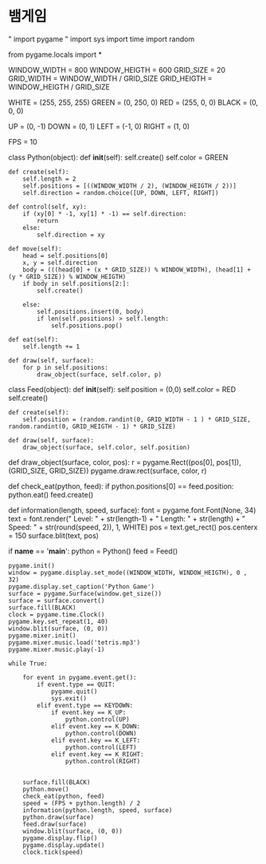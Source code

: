 # 뱀게임

 " import pygame
 " import sys
import time
import random

from pygame.locals import *

WINDOW_WIDTH = 800
WINDOW_HEIGTH = 600
GRID_SIZE = 20
GRID_WIDTH = WINDOW_WIDTH / GRID_SIZE
GRID_HEIGTH = WINDOW_HEIGTH / GRID_SIZE

WHITE = (255, 255, 255)
GREEN = (0, 250, 0)
RED = (255, 0, 0)
BLACK = (0, 0, 0)

UP = (0, -1)
DOWN = (0, 1)
LEFT = (-1, 0)
RIGHT = (1, 0)

FPS = 10




class Python(object):
    def __init__(self):
        self.create()
        self.color = GREEN

    def create(self):
        self.length = 2
        self.positions = [((WINDOW_WIDTH / 2), (WINDOW_HEIGTH / 2))]
        self.direction = random.choice([UP, DOWN, LEFT, RIGHT])

    def control(self, xy):
        if (xy[0] * -1, xy[1] * -1) == self.direction:
            return
        else:
            self.direction = xy

    def move(self):
        head = self.positions[0]
        x, y = self.direction
        body = (((head[0] + (x * GRID_SIZE)) % WINDOW_WIDTH), (head[1] + (y * GRID_SIZE)) % WINDOW_HEIGTH)
        if body in self.positions[2:]:
            self.create()
            
        else:
            self.positions.insert(0, body)
            if len(self.positions) > self.length:
                self.positions.pop()

    def eat(self):
        self.length += 1

    def draw(self, surface):
        for p in self.positions:
            draw_object(surface, self.color, p)
            
class Feed(object):
    def __init__(self):
        self.position = (0,0)
        self.color = RED
        self.create()
        
    def create(self):
        self.position = (random.randint(0, GRID_WIDTH - 1 ) * GRID_SIZE, random.randint(0, GRID_HEIGTH - 1) * GRID_SIZE)
                         
    def draw(self, surface):
        draw_object(surface, self.color, self.position)


def draw_object(surface, color, pos):
    r = pygame.Rect((pos[0], pos[1]), (GRID_SIZE, GRID_SIZE))
    pygame.draw.rect(surface, color, r)
    
def check_eat(python, feed):
    if python.positions[0] == feed.position:
        python.eat()
        feed.create()

def information(length, speed, surface):
    font = pygame.font.Font(None, 34)
    text = font.render("     Level: " + str(length-1) + "  Length: " + str(length) + "  Speed: " + str(round(speed, 2)), 1, WHITE)
    pos = text.get_rect()
    pos.centerx = 150
    surface.blit(text, pos)
        
if __name__ == '__main__':
    python = Python()
    feed = Feed()
    
    pygame.init()
    window = pygame.display.set_mode((WINDOW_WIDTH, WINDOW_HEIGTH), 0 , 32)
    pygame.display.set_caption('Python Game')
    surface = pygame.Surface(window.get_size())
    surface = surface.convert()
    surface.fill(BLACK)
    clock = pygame.time.Clock()
    pygame.key.set_repeat(1, 40)
    window.blit(surface, (0, 0))
    pygame.mixer.init()
    pygame.mixer.music.load('tetris.mp3')
    pygame.mixer.music.play(-1)
    
    while True:
        
        for event in pygame.event.get():
            if event.type == QUIT:
                pygame.quit()
                sys.exit()
            elif event.type == KEYDOWN:
                if event.key == K_UP:
                    python.control(UP)
                elif event.key == K_DOWN:
                    python.control(DOWN)
                elif event.key == K_LEFT:
                    python.control(LEFT)
                elif event.key == K_RIGHT:
                    python.control(RIGHT)


        surface.fill(BLACK)
        python.move()
        check_eat(python, feed)
        speed = (FPS + python.length) / 2
        information(python.length, speed, surface)
        python.draw(surface)
        feed.draw(surface)
        window.blit(surface, (0, 0))
        pygame.display.flip()
        pygame.display.update()
        clock.tick(speed)
        
